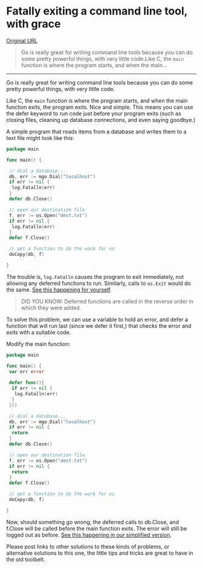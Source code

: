 # Fatally exiting a command line tool, with grace

[Original URL](https://medium.com/@matryer/golang-advent-calendar-day-three-fatally-exiting-a-command-line-tool-with-grace-874befeb64a4)

> Go is really great for writing command line tools because you can do some pretty powerful things, with very little code.Like C, the `main` function is where the program starts, and when the main...

---

Go is really great for writing command line tools because you can do some pretty powerful things, with very little code.

Like C, the `main` function is where the program starts, and when the main function exits, the program exits. Nice and simple. This means you can use the defer keyword to run code just before your program exits (such as closing files, cleaning up database connections, and even saying goodbye.)

A simple program that reads items from a database and writes them to a text file might look like this:

```go
package main

func main() {

 // dial a database...
 db, err := mgo.Dial("localhost")
 if err != nil {
  log.Fatalln(err)
 }
 defer db.Close()

 // open our destination file
 f, err := os.Open("dest.txt")
 if err != nil {
  log.Fatalln(err)
 }
 defer f.Close()

 // get a function to do the work for us
 doCopy(db, f)

}
```

The trouble is, `log.Fatalln` causes the program to exit immediately, not allowing any deferred functions to run. Similarly, calls to `os.Exit` would do the same. [See this happening for yourself](http://play.golang.org/p/x9dkjA-4Ok).

> DID YOU KNOW: Deferred functions are called in the reverse order in which they were added.

To solve this problem, we can use a variable to hold an error, and defer a function that will run last (since we defer it first,) that checks the error and exits with a suitable code.

Modify the main function:

```go
package main

func main() {
 var err error
 
 defer func(){
  if err != nil {
   log.Fatalln(err)
  }
 }()

 // dial a database...
 db, err := mgo.Dial("localhost")
 if err != nil {
  return
 }
 defer db.Close()

 // open our destination file
 f, err := os.Open("dest.txt")
 if err != nil {
  return
 }
 defer f.Close()

 // get a function to do the work for us
 doCopy(db, f)

}
```

Now, should something go wrong, the deferred calls to db.Close, and f.Close will be called before the main function exits. The error will still be logged out as before. [See this happening in our simplified version](http://play.golang.org/p/6pBCp_47cs).

Please post links to other solutions to these kinds of problems, or alternative solutions to this one, the little tips and tricks are great to have in the old toolbelt.
